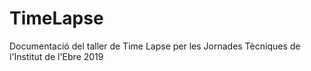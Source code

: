 # TimeLapse
Documentació del taller de Time Lapse per les Jornades Tècniques de l'Institut de l'Ebre 2019
